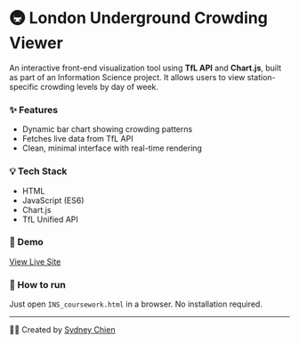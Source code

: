 # 🚇 London Underground Crowding Viewer

An interactive front-end visualization tool using **TfL API** and **Chart.js**, built as part of an Information Science project. It allows users to view station-specific crowding levels by day of week.

### ✨ Features
- Dynamic bar chart showing crowding patterns
- Fetches live data from TfL API
- Clean, minimal interface with real-time rendering

### 💡 Tech Stack
- HTML
- JavaScript (ES6)
- Chart.js
- TfL Unified API

### 🔗 Demo
[View Live Site](https://sydneyci11.github.io/london-tube-crowding)

### 📁 How to run
Just open `INS_coursework.html` in a browser. No installation required.

---

🧑‍💻 Created by [Sydney Chien](https://github.com/sydneyci11)
